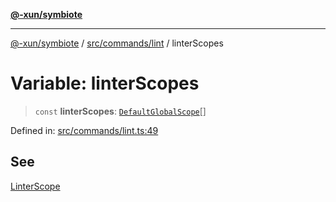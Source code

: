 [**@-xun/symbiote**](../../../../README.md)

***

[@-xun/symbiote](../../../../README.md) / [src/commands/lint](../README.md) / linterScopes

# Variable: linterScopes

> `const` **linterScopes**: [`DefaultGlobalScope`](../../../configure/enumerations/DefaultGlobalScope.md)[]

Defined in: [src/commands/lint.ts:49](https://github.com/Xunnamius/symbiote/blob/bf93fc6ee8086ef7d92447ad716f3811a334edee/src/commands/lint.ts#L49)

## See

[LinterScope](../../../configure/enumerations/DefaultGlobalScope.md)
